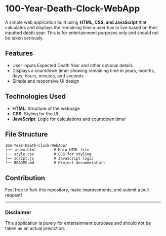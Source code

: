 # 100-Year-Death-Clock-WebApp

A simple web application built using **HTML, CSS, and JavaScript** that calculates and displays the remaining time a user has to live based on their inputted death year. This is for entertainment purposes only and should not be taken seriously.

## Features
- User inputs Expected Death Year and other optional details
- Displays a countdown timer showing remaining time in years, months, days, hours, minutes, and seconds
- Simple and responsive UI design

## Technologies Used
- **HTML**: Structure of the webpage
- **CSS**: Styling for the UI
- **JavaScript**: Logic for calculations and countdown timer

## File Structure
```
100-Year-Death-Clock-WebApp/
│── index.html        # Main HTML file
│── style.css         # CSS for styling
│── script.js         # JavaScript logic
└── README.md         # Project documentation
```

## Contribution
Feel free to fork this repository, make improvements, and submit a pull request!

---
### Disclaimer
This application is purely for entertainment purposes and should not be taken as an actual prediction.
